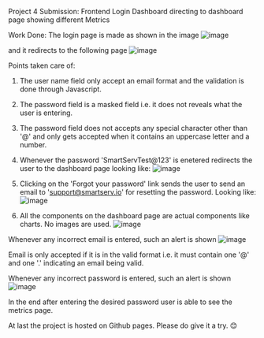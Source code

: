 Project 4 Submission: Frontend Login Dashboard directing to dashboard page showing different Metrics

Work Done: The login page is made as shown in the image 
![image](https://github.com/RAHULSAINI830/Zentradestask3/assets/96569692/50a233e2-e517-4795-abb5-5fcf35b90294)

and it redirects to the following page 
![image](https://github.com/RAHULSAINI830/Zentradestask3/assets/96569692/a65bdf23-f85e-46e4-b62f-e0fc53eb9b27)


Points taken care of:
1. The user name field only accept an email format and the validation is done through Javascript.
2. The password field is a masked field i.e. it does not reveals what the user is entering.
3. The password field does not accepts any special character other than '@' and only gets accepted when it contains an uppercase letter and a number.
4. Whenever the password 'SmartServTest@123' is enetered redirects the user to the dashboard page looking like:
![image](https://github.com/RAHULSAINI830/Zentradestask3/assets/96569692/b5f4e500-3e5d-4e4d-913d-d458ce1cdc0c)

5. Clicking on the 'Forgot your password' link sends the user to send an email to 'support@smartserv.io' for resetting the password. Looking like:
![image](https://github.com/RAHULSAINI830/Zentradestask3/assets/96569692/07b9794e-8bc5-495d-ac51-a13d85bdf1d2)

6. All the components on the dashboard page are actual components like charts. No images are used.
![image](https://github.com/RAHULSAINI830/Zentradestask3/assets/96569692/7f3ad5cd-1de6-4447-8da8-565e493b500d)


Whenever any incorrect email is entered, such an alert is shown 
![image](https://github.com/RAHULSAINI830/Zentradestask3/assets/96569692/7decd192-8ccb-4190-b4d0-67cecc1797ac)


Email is only accepted if it is in the valid format i.e. it must contain one '@' and one '.' indicating an email being valid.

Whenever any incorrect password is entered, such an alert is shown 
![image](https://github.com/RAHULSAINI830/Zentradestask3/assets/96569692/d658198e-5226-4038-b7ec-7f059cc6d1d0)


In the end after entering the desired password user is able to see the metrics page.

At last the project is hosted on Github pages. Please do give it a try. 😊

